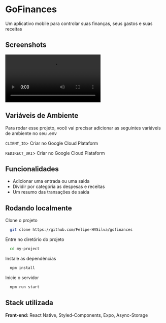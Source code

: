 

# GoFinances

Um aplicativo mobile para controlar suas finanças, seus gastos e suas receitas


## Screenshots

![App Screenshot](https://user-images.githubusercontent.com/70115990/178858662-d25b9607-8040-469a-b455-a1865b939965.mp4)

## Variáveis de Ambiente

Para rodar esse projeto, você vai precisar adicionar as seguintes variáveis de ambiente no seu .env

`CLIENT_ID`> Criar no Google Cloud Plataform

`REDIRECT_URI`> Criar no Google Cloud Plataform


## Funcionalidades

- Adicionar uma entrada ou uma saida
- Dividir por categória as despesas e receitas
- Um resumo das transações de saida


## Rodando localmente

Clone o projeto

```bash
  git clone https://github.com/Felipe-HVSilva/gofinances
```

Entre no diretório do projeto

```bash
  cd my-project
```

Instale as dependências

```bash
  npm install
```

Inicie o servidor

```bash
  npm run start
```


## Stack utilizada

**Front-end:** React Native, Styled-Components, Expo, Async-Storage



